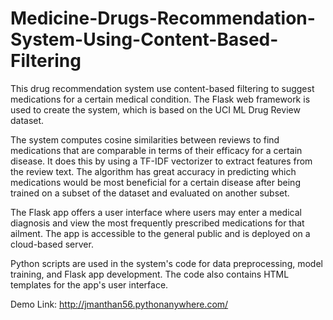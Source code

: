 # Medicine-Drugs-Recommendation-System-Using-Content-Based-Filtering 

This drug recommendation system use content-based filtering to suggest medications for a certain medical condition. The Flask web framework is used to create the system, which is based on the UCI ML Drug Review dataset.


The system computes cosine similarities between reviews to find medications that are comparable in terms of their efficacy for a certain disease. It does this by using a TF-IDF vectorizer to extract features from the review text. The algorithm has great accuracy in predicting which medications would be most beneficial for a certain disease after being trained on a subset of the dataset and evaluated on another subset.


The Flask app offers a user interface where users may enter a medical diagnosis and view the most frequently prescribed medications for that ailment. The app is accessible to the general public and is deployed on a cloud-based server.


Python scripts are used in the system's code for data preprocessing, model training, and Flask app development. The code also contains HTML templates for the app's user interface.


Demo Link: http://jmanthan56.pythonanywhere.com/
